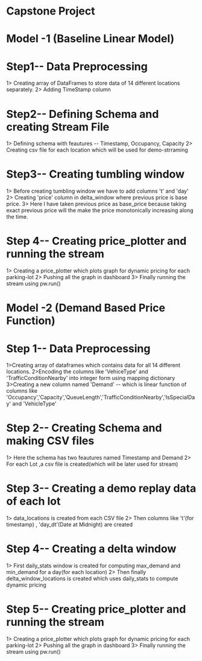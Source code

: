 # Capstone Project
# Model -1 (Baseline Linear Model)

# Step1-- Data Preprocessing
1> Creating array of DataFrames to store data of 14 different locations separately.
2> Adding TimeStamp column

# Step2-- Defining Schema and creating Stream File
1> Defining schema with feautures -- Timestamp, Occupancy, Capacity
2> Creating csv file for each location which will be used for demo-strraming

# Step3-- Creating tumbling window
1> Before creating tumbling window we have to add columns 't' and 'day'
2> Creating 'price' column in delta_window where previous price is base price.
3> Here I have taken previous price as base_price because taking exact previous price will the make the price monotonically increasing along the time.

# Step 4-- Creating price_plotter and running the stream
1> Creating a price_plotter which plots graph for dynamic pricing for each parking-lot
2> Pushing all the graph in dashboard
3> Finally running the stream using pw.run()


















# Model -2 (Demand Based Price Function)

# Step 1-- Data Preprocessing
1>Creating array of dataframes which contains data for all 14 different locations. 
2>Encoding the columns like 'VehiceType' and 'TrafficConditionNearby' into integer form using mapping dictionary
3>Creating a new column named 'Demand' -- which is linear function of columns like 'Occupancy','Capacity','QueueLength','TrafficConditionNearby','IsSpecialDay' and 'VehicleType'

# Step 2-- Creating Schema and making CSV files
1> Here the schema has two feautures named Timestamp and Demand
2> For each Lot ,a csv file is created(which will be later used for stream)

# Step 3-- Creating a demo replay data of each lot
1> data_locations is created from each CSV file
2> Then columns like 't'(for timestamp) , 'day_dt'(Date at Midnight) are created

# Step 4-- Creating a delta window
1> First daily_stats window is created for computing max_demand and min_demand for a day(for each location)
2> Then finally delta_window_locations is created which uses daily_stats to compute dynamic pricing

# Step 5-- Creating price_plotter and running the stream
1> Creating a price_plotter which plots graph for dynamic pricing for each parking-lot
2> Pushing all the graph in dashboard
3> Finally running the stream using pw.run()
